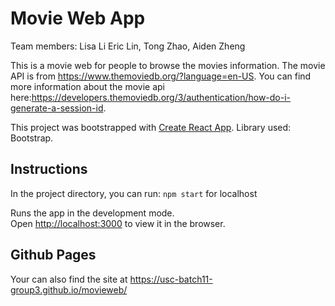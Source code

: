 # Movie Web App

Team members:
Lisa Li
Eric Lin,
Tong Zhao,
Aiden Zheng

This is a movie web for people to browse the movies information. The movie API is from https://www.themoviedb.org/?language=en-US. 
You can find more information about the movie api here:https://developers.themoviedb.org/3/authentication/how-do-i-generate-a-session-id.

This project was bootstrapped with [Create React App](https://github.com/facebook/create-react-app). Library used: Bootstrap.

## Instructions

In the project directory, you can run: `npm start` for localhost

Runs the app in the development mode.\
Open [http://localhost:3000](http://localhost:3000) to view it in the browser.


## Github Pages

Your can also find the site at https://usc-batch11-group3.github.io/movieweb/
